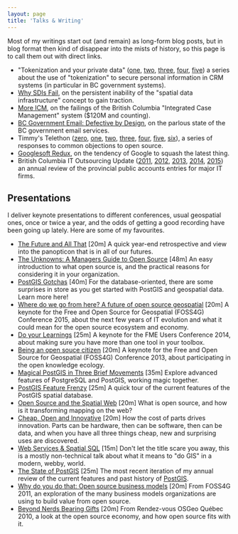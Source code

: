 ```yaml
---
layout: page
title: 'Talks & Writing'
---
```


Most of my writings start out (and remain) as long-form blog posts, but in blog format then kind of disappear into the mists of history, so this page is to call them out with direct links.

* "Tokenization and your private data"   ([one](/2014/06/tokenization-and-your-private-data-1.html), [two](/2014/07/tokenization-and-your-private-data-2.html), [three](/2014/07/tokenization-and-your-private-data-3.html), [four](/2014/07/tokenization-and-your-private-data-4.html),  [five](/2014/07/tokenization-and-your-private-data-5.html)) a series about the use of "tokenization" to secure personal information in CRM systems (in particular in BC government systems).
* [Why SDIs Fail](/2006/09/why-sdis-fail.html), on the persistent inability of the "spatial data infrastructure" concept to gain traction.
* [More ICM](/2012/06/more-icm.html), on the failings of the British Columbia "Integrated Case Management" system ($120M and counting).
* [BC Government Email: Defective by Design](/2013/08/bc-government-email-defective-by-design.html), on the parlous state of the BC government email services.
* Timmy's Telethon 
     ([zero](/2008/02/timmys-telethon-0.html), 
      [one](/2008/02/timmys-telethon-1.html), 
      [two](/2008/02/timmys-telethon-2.html), 
      [three](/2008/02/timmys-telethon-3.html), 
      [four](/2008/02/timmys-telethon-4.html), 
      [five](/2008/02/timmys-telethon-5.html), 
      [six](/2008/02/timmys-telethon-6.html)), a series of responses to common objections to open source.
* [Googlesoft Redux](/2009/02/googlesoft-redux.html), on the tendency of Google to squash the latest thing.
* British Columbia IT Outsourcing Update 
    ([2011](/2011/06/outsourcing-in-bc.html), 
     [2012](/2012/07/bc-it-outsourcing-update.html), 
     [2013](/2013/07/bc-it-outsourcing-201213.html),
     [2014](/2014/07/bc-it-outsourcing-201314.html),
     [2015](/2015/07/bc-it-outsourcing-201415.html))
     an annual review of the provincial public accounts entries for major IT firms.
 

## Presentations

I deliver keynote presentations to different conferences, usual geospatial ones, once or twice a year, and the odds of getting a good recording have been going up lately. Here are some of my favourites.

* [The Future and All That](https://vimeo.com/149429837) [20m] A quick year-end retrospective and view into the panopticon that is in all of our futures.
* [The Unknowns: A Managers Guide to Open Source](http://www.youtube.com/watch?v=jUgiG6eaYtI) [48m] An easy introduction to what open source is, and the practical reasons for considering it in your organization.
* [PostGIS Gotchas](https://www.youtube.com/watch?v=GSuZP89UdGs) [40m] For the database-oriented, there are some surprises in store as you get started with PostGIS and geospatial data. Learn more here!
* [Where do we go from here? A future of open source geospatial](https://vimeo.com/142334723) [20m] A keynote for the Free and Open Source for Geospatial (FOSS4G) Conference 2015, about the next few years of IT evolution and what it could mean for the open source ecosystem and economy.
* [Do your Learnings](https://www.youtube.com/watch?v=9cSqKpfu4D4&index=49&list=PLFxZDg3GNCgv_GWHdM2IETx9arLL2wEXK) [25m] A keynote for the FME Users Conference 2014, about making sure you have more than one tool in your toolbox.
* [Being an open souce citizen](http://vimeo.com/76365035) [20m] A keynote for the Free and Open Source for Geospatial (FOSS4G) Conference 2013, about participating in the open knowledge ecology.
* [Magical PostGIS in Three Brief Movements](https://www.youtube.com/watch?v=Y0SBkjcyXOc) [35m] Explore advanced features of PostgreSQL and PostGIS, working magic together.
* [PostGIS Feature Frenzy](http://vimeo.com/90722286) [25m] A quick tour of the current features of the PostGIS spatial database.
* [Open Source and the Spatial Web](http://vimeo.com/92522557) [20m] What is open source, and how is it transforming mapping on the web?
* [Cheap, Open and Innovative](http://s3.cleverelephant.ca/2014_nab_govmil.mp4) [20m] How the cost of parts drives innovation. Parts can be hardware, then can be software, then can be data, and when you have all three things cheap, new and surprising uses are discovered.
* [Web Services &amp; Spatial SQL](http://www.youtube.com/watch?v=PwVRi37qXn8) [15m] Don't let the title scare you away, this is a mostly non-technical talk about what it means to "do GIS" in a modern, webby, world.
* [The State of PostGIS](http://www.youtube.com/watch?v=TbE3LJIU2aM) [25m] The most recent iteration of my annual review of the current features and past history of [PostGIS](http://postgis.net).
* [Why do you do that: Open source business models](http://vimeo.com/29401659) [20m] From FOSS4G 2011, an exploration of the many business models organizations are using to build value from open source.
* [Beyond Nerds Bearing Gifts](http://blip.tv/file/3767289) [20m] From Rendez-vous OSGeo Qu&eacute;bec 2010, a look at the open source economy, and how open source fits with it.


